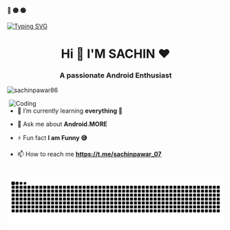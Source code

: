 <p align="left"><b><terminal>🔴 🟡 🟢</terminal></b></p>
<a href="https://git.io/typing-svg"><img src="https://readme-typing-svg.demolab.com?font=Fira+Code&pause=1000&color=CC2020&background=000000&random=false&width=435&lines=HEY+IM+SACHIN+IM+HERE++%F0%9F%A7%90;YES+IM+%7B%F0%9F%98%8A-%F0%9F%91%8B-%F0%9F%98%A9-%F0%9F%98%97-%E2%98%BA-%F0%9F%98%89-%F0%9F%98%AC-%F0%9F%A5%B6-%F0%9F%A7%90%7D" alt="Typing SVG" /></a>
<h1 align="center">  Hi 👋 I'M SACHIN ❤️ </h1>
<h3 align="center">A passionate Android Enthusiast</h3>

<p align="left"> <img src="https://komarev.com/ghpvc/?username=sachinpawar86w&label=Profile%20views&color=0e75b6&style=flat" alt="sachinpawar86" /> </p>
<img align="right" alt="Coding" width="500" src="https://b.top4top.io/p_2835y06rp0.gif">

- 🌱 I’m currently learning **everything 🤣**

- 💬 Ask me about **Android.MORE**

- ⚡ Fun fact **I am Funny 😅**

- 📫 How to reach me **https://t.me/sachinpawar_07**

###

<br clear="both">

<img src="https://raw.githubusercontent.com/dhanush281/dhanush281/output/snake.svg" alt="Snake animation" />

###

